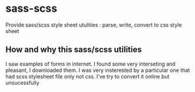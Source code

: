 # sass-scss
Provide sass/scss style sheet utulities : parse, write, convert to css style sheet

## How and why this sass/scss utilities

I saw examples of forms in internet. I found some very interseting and pleasant, I downloaded them. I was very insterested by a particular one that had scss stylesheet file only not css. I've try to convert it online but unsucessfully
